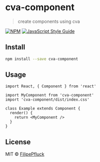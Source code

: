 # cva-component

> create components using cva

[![NPM](https://img.shields.io/npm/v/cva-component.svg)](https://www.npmjs.com/package/cva-component) [![JavaScript Style Guide](https://img.shields.io/badge/code_style-standard-brightgreen.svg)](https://standardjs.com)

## Install

```bash
npm install --save cva-component
```

## Usage

```tsx
import React, { Component } from 'react'

import MyComponent from 'cva-component'
import 'cva-component/dist/index.css'

class Example extends Component {
  render() {
    return <MyComponent />
  }
}
```

## License

MIT © [FilipePfluck](https://github.com/FilipePfluck)
